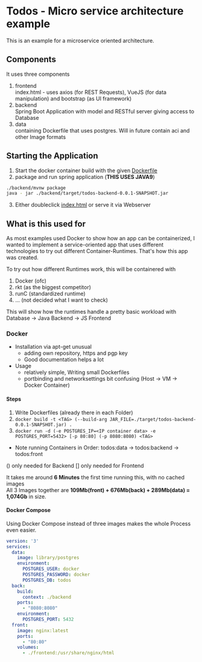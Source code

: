# Todos - Micro service architecture example
This is an example for a microservice oriented architecture.
## Components
It uses three components
1. frontend  
index.html - uses axios (for REST Requests), VueJS (for data manipulation) and
bootstrap (as UI framework)
2. backend  
Spring Boot Application with model and RESTful server giving access to Database
3. data  
containing Dockerfile that uses postgres.
Will in future contain aci and other Image formats

## Starting the Application
1. Start the docker container build with the given [Dockerfile](./data/Dockerfile)
2. package and run spring application (**THIS USES JAVA9**)
```bash
./backend/mvnw package
java - jar ./backend/target/todos-backend-0.0.1-SNAPSHOT.jar
```
3. Either doubleclick [index.html](./frontend/index.html) or serve it via Webserver

## What is this used for
As most examples used Docker to show how an app can be containerized,
I wanted to implement a service-oriented app that uses different technologies
to try out different Container-Runtimes. That's how this app was created.

To try out how different Runtimes work, this will be containered with
1. Docker (ofc)
2. rkt (as the biggest competitor)
3. runC (standardized runtime)
4. ... (not decided what I want to check)

This will show how the runtimes handle a pretty basic workload with
Database -> Java Backend -> JS Frontend

### Docker
- Installation via apt-get unusual
  - adding own repository, https and pgp key
  - Good documentation helps a lot
- Usage
  - relatively simple, Writing small Dockerfiles
  - portbinding and networksettings bit confusing (Host -> VM -> Docker Container)

#### Steps
1. Write Dockerfiles (already there in each Folder)
2. ```docker build -t <TAG> (--build-arg JAR_FILE=./target/todos-backend-0.0.1-SNAPSHOT.jar) .```
3. ```docker run -d (-e POSTGRES_IP=<IP container data> -e POSTGRES_PORT=5432> [-p 80:80] (-p 8080:8080) <TAG>```
  - Note running Containers in Order: todos:data &rarr; todos:backend &rarr; todos:front

() only needed for Backend
[] only needed for Frontend

It takes me around **6 Minutes** the first time running this, with no cached images  
All 3 Images together are **109Mb(front) + 676Mb(back) + 289Mb(data) = 1,074Gb** in size.

#### Docker Compose
Using Docker Compose instead of three images makes the whole Process even easier.
```yaml
version: '3'
services:
  data:
    image: library/postgres
    environment:
      POSTGRES_USER: docker
      POSTGRES_PASSWORD: docker
      POSTGRES_DB: todos
  back:
    build:
      context: ./backend
    ports:
      - "8080:8080"
    environment:
      POSTGRES_PORT: 5432
  front:
    image: nginx:latest
    ports:
      - "80:80"
    volumes:
      - ./frontend:/usr/share/nginx/html

```

